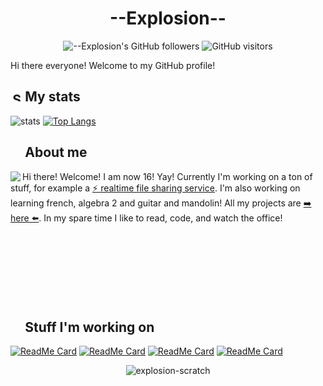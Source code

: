 # <div align="center">--Explosion--</div>

<div align=center>
  
![--Explosion's GitHub followers](https://img.shields.io/github/followers/Explosion-Scratch?color=00bbbb&style=for-the-badge&logo=github&logoColor=fff) 
![GitHub visitors](https://visitor-badge-reloaded.herokuapp.com/badge?page_id=explosion-scratch.visitor.badge.reloaded&color=00bbbb&style=for-the-badge&logo=github)

</div>

Hi there everyone! Welcome to my GitHub profile! 

##  <img src="https://static.thenounproject.com/png/5639-200.png" alt="Statistics Icons - Download Free Vector Icons | Noun Project" width="15px"/> My stats
![stats](https://github-readme-stats.vercel.app/api?username=Explosion-Scratch&include_all_commits=true&show_icons=true&theme=prussian&count_private=true&cache_seconds=5)
[![Top Langs](https://github-readme-stats.vercel.app/api/top-langs/?username=Explosion-Scratch&theme=prussian&layout=compact)](#)

##  <img src="http://cdn.onlinewebfonts.com/svg/img_256848.png" width="15px"> About me

<img src="https://bestanimations.com/media/explosions/933419296explosion-animation-1.gif" align="left" />

Hi there! Welcome! I am now 16! Yay! Currently I'm working on a ton of stuff, for example a [⚡ realtime file sharing service](https://github.com/explosion-scratch/ondrop). I'm also working on learning french, algebra 2 and guitar and mandolin! All my projects are [➡️ here ⬅️](https://slight.gq/portfolio). In my spare time I like to read, code, and watch the office!
<br><br><br><br>
<br><br><br><br>
##  <img src="https://www.vhv.rs/dpng/d/433-4335411_work-work-icon-png-transparent-png.png" width="15px"/> Stuff I'm working on

[![ReadMe Card](https://github-readme-stats.vercel.app/api/pin/?height=100&username=Explosion-Scratch&repo=ondrop&theme=prussian)](https://github.com/explosion-scratch/ondrop)
[![ReadMe Card](https://github-readme-stats.vercel.app/api/pin/?height=100&username=Explosion-Scratch&repo=colorizer&theme=prussian)](https://github.com/explosion-scratch/colorizer)
[![ReadMe Card](https://github-readme-stats.vercel.app/api/pin/?height=100&username=Explosion-Scratch&repo=discord_bot&theme=prussian)](https://github.com/explosion-scratch/discord_bot)
[![ReadMe Card](https://github-readme-stats.vercel.app/api/pin/?height=100&username=Explosion-Scratch&repo=developed&theme=prussian)](https://github.com/explosion-scratch/developed)

<p align=center><img align="center" src="https://github-readme-streak-stats.herokuapp.com/?user=explosion-scratch&" alt="explosion-scratch" /></p>
